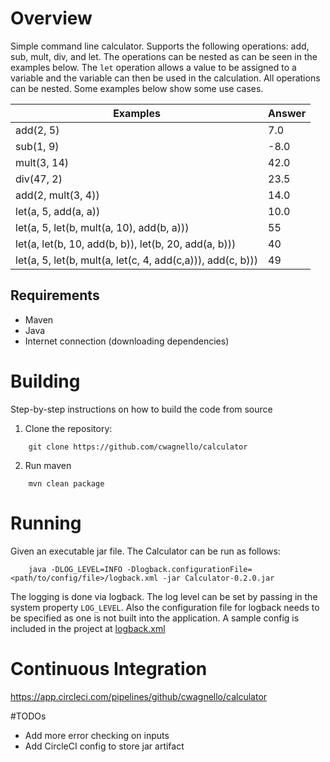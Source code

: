 # Overview
Simple command line calculator. Supports the following operations: add, sub, mult, div, and let. The operations can be nested as can be seen in the examples below. The `let` operation allows a value to be assigned to a variable and the variable can then be used in the calculation. All operations can be nested. Some examples below show some use cases.

Examples  | Answer
----------|-------
add(2, 5) | 7.0
sub(1, 9) | -8.0
mult(3, 14)| 42.0
div(47, 2)| 23.5
add(2, mult(3, 4)) | 14.0
let(a, 5, add(a, a)) | 10.0
let(a, 5, let(b, mult(a, 10), add(b, a))) | 55
let(a, let(b, 10, add(b, b)), let(b, 20, add(a, b))) | 40
let(a, 5, let(b, mult(a, let(c, 4, add(c,a))), add(c, b))) | 49

## Requirements
* Maven
* Java
* Internet connection (downloading dependencies)

# Building
Step-by-step instructions on how to build the code from source

1.  Clone the repository:
```
    git clone https://github.com/cwagnello/calculator
```
2. Run maven
```
    mvn clean package 
```

# Running
Given an executable jar file. The Calculator can be run as follows:
```
    java -DLOG_LEVEL=INFO -Dlogback.configurationFile=<path/to/config/file>/logback.xml -jar Calculator-0.2.0.jar
```
The logging is done via logback. The log level can be set by passing in the system property `LOG_LEVEL`. Also the configuration file for logback needs to be specified as one is not built into the application. A sample config is included in the project at [logback.xml](https://github.com/cwagnello/calculator/blob/main/src/main/resources/logback.xml)

# Continuous Integration
https://app.circleci.com/pipelines/github/cwagnello/calculator


#TODOs
- Add more error checking on inputs
- Add CircleCI config to store jar artifact
